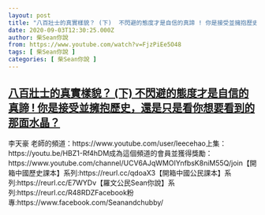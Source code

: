 ```yaml
---
layout: post
title: "八百壯士的真實樣貌？ (下)  不閃避的態度才是自信的真諦 ! 你是接受並擁抱歷史，還是只是看你想要看到的那面水晶？"
date: 2020-09-03T12:30:25.000Z
author: 柴Sean你說
from: https://www.youtube.com/watch?v=FjzPiEe5O48
tags: [ 柴Sean你說 ]
categories: [ 柴Sean你說 ]
---
```

<!--1599136225000-->
[八百壯士的真實樣貌？ (下)  不閃避的態度才是自信的真諦 ! 你是接受並擁抱歷史，還是只是看你想要看到的那面水晶？](https://www.youtube.com/watch?v=FjzPiEe5O48)
------

<div>
李天豪 老師的頻道：https://www.youtube.com/user/leecehao上集：https://youtu.be/HBZ1-Rf4hDM成為這個頻道的會員並獲得獎勵：https://www.youtube.com/channel/UCV6AJqWMOIYnfbsK8niM55Q/join【開箱中國歷史課本】系列:https://reurl.cc/qdoaX3【開箱中國公民課本】系列:https://reurl.cc/E7WYDv【羅文公民Sean你說】系列:https://reurl.cc/R48RDZFacebook粉專:https://www.facebook.com/Seanandchubby/
</div>
